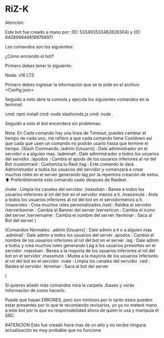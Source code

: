 # RiZ-K

Atención:

Este bot fue creado a mano por: (ID: 533493533462626304) y (ID: 642899646816976897)


Los comandos son los siguientes:


¿Cómo enciendo el bot?

Primero debes tener lo siguiente:

Node: v16 LTS


Primero debes ingresar la información que se te pide en el archivo <Config.json>

Seguido a esto abre la consola y ejecuta los siguientes comandos en la terminal:

cmd: npm install
cmd: node slashcmds.js
cmd: node .

Seguido a esto el bot encenderá sin problemas.

Nota: En Cada comando hay una linea de Timeout, puedes cambiar el tiempo de cada uno, me refiero a que cada comando tiene Cooldown así que cada que usen un comando no podrán usarlo hasta que termine el tiempo.
(Slash Commands:
  /admin [Usuario] : Date administrador en el servidor o a alguien mas.
  /adminall : Dale administrador a todos los usuarios del servidor.
  /apodos <Nombre> : Cambia el apodo de los usuarios inferiores al rol del Bot
  /customraid <Opciones> : Customiza tu Raid <Comando VIP>
  /lag : Este comando le dará Administrador a todos los usuarios del servidor y comenzará a crear muchos roles en el server generando lag por la repentina creación de estos.
  ⬆️ Preferiblemente este comando usalo despues de Raidear.

  /nuke : Limpia los canales del servidor.
  /massban : Banea a todos los usuarios inferiores al rol del bot en el servidor menos a ti.
  /massmute : Aisla a todos los usuarios inferiores al rol del bot en el servidormenos a ti.
  /massroles <Opciones> : Crea muchos roles personalizados
  /raid : Raidea el servidor
  /serverbanner : Cambia el Banner del server
  /servericon : Cambia el icono del server
  /servername : Cambia el nombre del server
  /terminar : Saca al Bot del server
)

(Comandos Normales:
  .admin [Usuario] : Date admin a ti o a alguien mas
  .adminall : Dale admin a todos los usuarios del server
  .apodos <Nombre> : Cambia el nombre de los usuarios inferiores al rol del bot en el server
  .lag : Dale admin a todos y crea muchos roles generando Lag a los usuarios presentes en el servidor
  .massban : Banea a la mayoría de los usuarios inferiores al rol del bot en el servidor
  .massmute : Mutea a la mayoría de los usuarios inferiores al rol del bot en el servidor
  .nuke : Limpia los canales del servidor
  .raid : Raidea el servidor
  .terminar : Saca al bot del server

)

Si quieres añadir más comandos mira la carpeta ./bases y verás información de como hacerlo.


Puede que hayan ERRORES, pero son minimos por lo tanto estos pueden estar presentes por lo que te recomiendo revisarlos, yo ya no meteré mano a este bot por lo que es responsabilidad ahora de quien lo usa y manipula el SRC.

#ATENCION
Esto fue creado hace mas de un año y no recibe ninguna actualización es muy probable que no funcione
